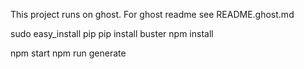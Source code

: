 This project runs on ghost.  For ghost readme see README.ghost.md


sudo easy_install pip
pip install buster
npm install


npm start
npm run generate
